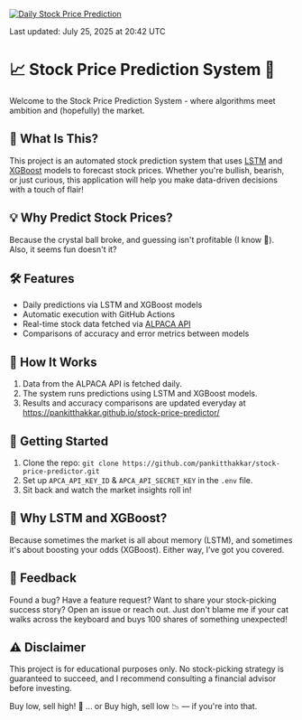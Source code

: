 [![Daily Stock Price Prediction](https://github.com/pankitthakkar/stock-price-predictor/actions/workflows/main.yml/badge.svg)](https://github.com/pankitthakkar/stock-price-predictor/actions/workflows/main.yml)

Last updated: <!-- LATEST_RUN_DATE -->July 25, 2025 at 20:42 UTC

# 📈 Stock Price Prediction System 🚀
Welcome to the Stock Price Prediction System - where algorithms meet ambition and (hopefully) the market.

## 🧐 What Is This?
This project is an automated stock prediction system that uses [LSTM](https://docs.pytorch.org/docs/stable/generated/torch.nn.LSTM.html) and [XGBoost](https://xgboost.readthedocs.io/en/release_3.0.0/) models to forecast stock prices. Whether you're bullish, bearish, or just curious, this application will help you make data-driven decisions with a touch of flair!

## 💡 Why Predict Stock Prices?
Because the crystal ball broke, and guessing isn't profitable (I know 🥲). Also, it seems fun doesn't it?

## 🛠️ Features
- Daily predictions via LSTM and XGBoost models
- Automatic execution with GitHub Actions
- Real-time stock data fetched via [ALPACA API](https://docs.alpaca.markets/docs/getting-started-with-alpaca-market-data)
- Comparisons of accuracy and error metrics between models

## 📅 How It Works
1. Data from the ALPACA API is fetched daily.
2. The system runs predictions using LSTM and XGBoost models.
3. Results and accuracy comparisons are updated everyday at https://pankitthakkar.github.io/stock-price-predictor/

## 🚀 Getting Started
1. Clone the repo: `git clone https://github.com/pankitthakkar/stock-price-predictor.git`
2. Set up `APCA_API_KEY_ID` & `APCA_API_SECRET_KEY` in the `.env` file.
3. Sit back and watch the market insights roll in!

## 🤔 Why LSTM and XGBoost?
Because sometimes the market is all about memory (LSTM), and sometimes it's about boosting your odds (XGBoost). Either way, I’ve got you covered.

## 💬 Feedback
Found a bug? Have a feature request? Want to share your stock-picking success story? Open an issue or reach out. Just don't blame me if your cat walks across the keyboard and buys 100 shares of something unexpected!

## ⚠️ Disclaimer
This project is for educational purposes only. No stock-picking strategy is guaranteed to succeed, and I recommend consulting a financial advisor before investing.

Buy low, sell high! 🚀
... or Buy high, sell low 📉 — if you're into that.